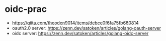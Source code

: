 # oidc-prac

- https://qiita.com/theoden9014/items/debce0f6fa75fb660814
- oauth2.0 server: https://zenn.dev/satoken/articles/golang-oauth-server
- oidc server: https://zenn.dev/satoken/articles/golang-oidc-server
